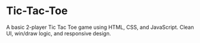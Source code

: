 # Tic-Tac-Toe
A basic 2-player Tic Tac Toe game using HTML, CSS, and JavaScript. Clean UI, win/draw logic, and responsive design.

